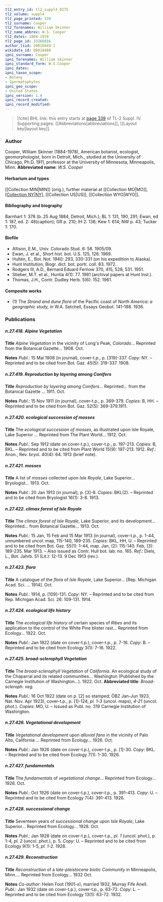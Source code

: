 ```yaml
---
tl2_entry_id: tl2_suppl4_0275
tl2_volume: suppl4
tl2_page_printed: 339
tl2_surname: Cooper
tl2_forenames: William Skinner
tl2_name_abbrev: W.S. Cooper
tl2_dates: 1884-1978
tl2_page_id: 33266016
author_lsid: 20016949-1
wikidata_id: Q8018488
ipni_surname: Cooper
ipni_forenames: William Skinner
ipni_standard_form: W.S.Cooper
ipni_dates: 
ipni_taxon_scope: 
- Botany
- Spermatophytes
ipni_geo_scope: 
- United States
ipni_version: 1.4
ipni_record_created: 
ipni_record_modified:
---
```



> [!cite] BHL link: this entry starts at [page 339](https://www.biodiversitylibrary.org/page/33266016) of TL-2 Suppl. IV.
> Supporting pages: [[Abbreviations|abbreviations]], [[Layout key|layout key]].

### Author

Cooper, William Skinner (1884-1978), American botanist, ecologist, geomorphologist, born in Detroit, Mich., studied at the University of Chicago, Ph.D. 1911, professor at the University of Minnesota, Minneapolis, Minn. 
**Abbreviated name**: *W.S. Cooper*

#### Herbarium and types

[[Collection MIN|MIN]] (orig.), further material at [[Collection MO|MO]], [[Collection NY|NY]](musci), [[Collection US|US]], [[Collection WYO|WYO]].

#### Bibliography and biography

Barnhart 1: 378 (b. 25 Aug 1884, Detroit, Mich.); BL 1: 131, 190, 291; Ewan, ed 1: 187, ed. 2: 48(caption); GR p. 210; IH 2: 138; Kew 1: 614; NW p. 43; Tucker 1: 170.

#### Biofile

- Allison, E.M., Univ. Colorado Stud. 6: 58. 1905/09.
- Ewan, J. et al., Short hist. bot. U.S. 125, 126. 1969.
- Hultén, E., Bot. Not. 1940: 293, 330-331 (on his expedition to Alaska).
- Hunt Institution, Biogr. dict. bot. portr. coll. 83. 1972.
- Rodgers III, A.D., Bernard Eduard Fernow 370, 415, 528, 531. 1951.
- Stieber, M.T. et al., Huntia 4(1): 77. 1981 (archival papers at Hunt Inst.).
- Thomas, J.H., Contr. Dudley Herb. 5(6): 152. 1961.

#### Composite works

- (1) The *Strand and dune flora* of the Pacific coast of *North America: a geographic study, in* W.A. Setchell, Essays Geobot. 141-188. 1936.

### Publications

##### n.27.418. Alpine Vegetation

**Title**
*Alpine Vegetation* in the vicinity of Long's Peak, *Colorado*... Reprinted from the Botanical Gazette... 1908. Oct.

**Notes**
*Publ*.: 15 Mai 1908 (in journal), cover-t.p., p. \[319\]-337. *Copy*: NY. – Reprinted and to be cited from Bot. Gaz. 45(5): 319-337. 1908.

##### n.27.419. Reproduction by layering among Conifers

**Title**
*Reproduction by layering among Conifers*... Reprinted... from the Botanical Gazette ... 1911. Oct.

**Notes**
*Publ*.: 15 Nov 1911 (in journal), cover-t.p., p. 369-379. *Copies*: B, HH. – Reprinted and to be cited from Bot. Gaz. 52(5): 369-379.1911.

##### n.27.420. ecological succession of mosses

**Title**
The *ecological succession of mosses*, as illustrated upon Isle Royale, Lake Superior ... Reprinted from The Plant World... 1912. Oct.

**Notes**
*Publ*.: Sep 1912 (date on cover-t.p.), cover-t.p., p. 197-213. *Copies*: B, BKL. – Reprinted and to be cited from Plant World 15(9): 197-213. 1912.
*Ref*.: Anon., Rev. bryol. 40(4): 64. 1913 (brief note).

##### n.27.421. mosses

**Title**
A list of *mosses* collected upon *Isle Royale*, Lake Superior... Bryologist... 1913. Oct.

**Notes**
*Publ*.: 20 Jan 1913 (in journal), p. \[3\]-8. *Copies*: BKL(2). – Reprinted and to be cited from Bryologist 16(1): 3-8. 1913.

##### n.27.422. climax forest of lsle Royale

**Title**
The *climax forest of lsle Royale*, Lake Superior, and its development... Reprinted... from Botanical Gazette... 1913. Oct.

**Notes**
*Publ*.: 15 Jan, 15 Feb and 15 Mar 1913 (in journal), cover-t.p., p. 1-44, unnumbered uncol. map, 115-140, 189-235. *Copies*: BKL, HH, U. – Reprinted and to be cited from Bot. Gaz. 55(1): 1-44, map. Jan, (2): 115-140. Feb, (3): 189-235. Mar 1913. – Also issued as Contr. Hull bot. lab. no. 165.
*Ref*.: Diels, L., Bot. Jahrb. 51 (Lit.): 12-13. 9 Dec 1913 (rev.).

##### n.27.423. flora

**Title**
A catalogue of the *flora* of *Isle Royale*, Lake Superior... \[Rep. Michigan Acad. Sci. ... 1914\]. Oct.

**Notes**
*Publ*.: 1914, p. \[109\]-131. *Copy*: NY. – Reprinted and to be cited from Rep. Michigan Acad. Sci. 26: 109-131. 1914.

##### n.27.424. ecological life history

**Title**
The *ecological life history* of certain species of *Ribes* and its application to the control of the White Pine blister rast... Reprinted from Ecology... 1922. Oct.

**Notes**
*Publ*.: Jan 1922 (date on cover-t.p.), cover-t.p., p. 7-16. *Copy*: B. – Reprinted and to be cited from Ecology 3(1): 7-16. 1922.

##### n.27.425. broad-sclerophyll Vegetation

**Title**
The *broad-sclerophyll Vegetation* of *California*. An ecological study of the Chaparral and its related communities... Washington (Published by the Carnegie Institution of Washington...). 1922. Oct.
**Abbreviated title**: *Broad-scleroph. veg.*

**Notes**
*Publ*.: 16 Oct 1922 (date on p. \[2\] so stamped; ÖBZ Jan-Jun 1923, Nat. Nov. Apr 1923), cover-t.p., p. \[1\]-124, *pl. 1-3* (uncol. maps), *4-21* (uncol. phot.). *Copies*: MO, U. – Issued as Publ. no. 319 Carnegie Institution of Washington.

##### n.27.426. Vegetational development

**Title**
*Vegetational development* upon *alluvial fans* in the vicinity of Palo Alto, California ... Reprinted from Ecology... 1926. Oct.

**Notes**
*Publ*.: Jan 1926 (date on cover-t.p.), cover-t.p., p. \[1\]-30. *Copy*: BKL. – Reprinted and to be cited from Ecology 7(1): 1-30. 1926.

##### n.27.427. fundamentals

**Title**
The *fundamentals* of *vegetational change*... Reprinted from Ecology... 1926. Oct.

**Notes**
*Publ*.: Oct 1926 (date on cover-t.p.), cover-t.p., p. 391-413. *Copy*: U. – Reprinted and to be cited from Ecology 7(4): 391-413. 1926.

##### n.27.428. successional change

**Title**
Seventeen years of *successional change* upon *Isle Royale*, Lake Superior... Reprinted from Ecology... 1928. Oct.

**Notes**
*Publ*.: Jan 1928 (date on cover-t.p.), cover-t.p., *pl. 1* (uncol. phot.), p. 1-4, *pl. 2* (uncol. phot.), p. 5. *Copy*: U. – Reprinted and to be cited from Ecology 9(1): 1-5, *pl. 1-2.* 1928.

##### n.27.429. Reconstruction

**Title**
*Reconstruction* of a *late-pleistocene biotic Community* in Minneapolis, Minn.... Reprinted from Ecology... 1932 Oct.

**Notes**
*Co-author*: Helen Foot (1901-x), married 1932, Murray Fife Anell.
*Publ*.: Jan 1932 (date on cover-t.p.), cover-t.p., p. 63-72. *Copy*: L. – Reprinted and to be cited from Ecology 13(1): 63-72. 1932.

